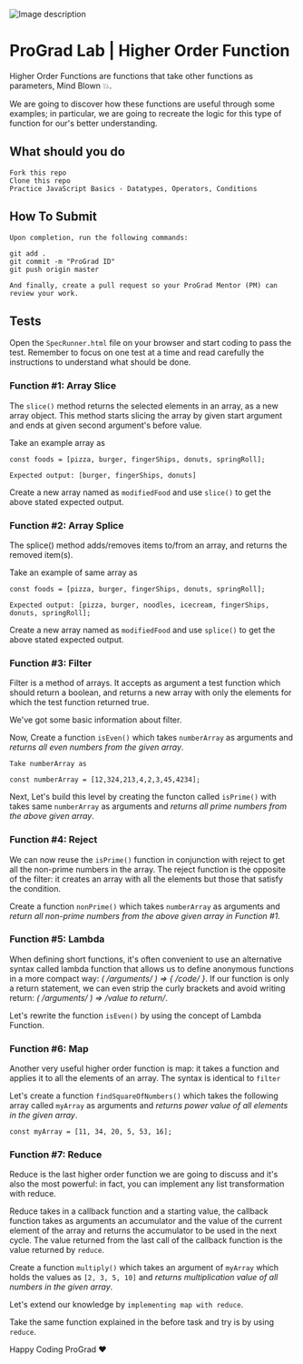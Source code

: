![Image description](https://i1.faceprep.in/ProGrad/face-logo-resized.png)

# ProGrad Lab | Higher Order Function

Higher Order Functions are functions that take other functions as parameters, Mind Blown 💥.

We are going to discover how these functions are useful through some examples; in particular, we are going to recreate the logic for this type of function for our's better understanding.

## What should you do
```
Fork this repo
Clone this repo
Practice JavaScript Basics - Datatypes, Operators, Conditions
```

## How To Submit
```
Upon completion, run the following commands:

git add .
git commit -m "ProGrad ID"
git push origin master

And finally, create a pull request so your ProGrad Mentor (PM) can review your work.
```

## Tests

Open the `SpecRunner.html` file on your browser and start coding to pass the test. Remember to focus on one test at a time and read carefully the instructions to understand what should be done.

### Function #1: Array Slice

The `slice()` method returns the selected elements in an array, as a new array object. This method starts slicing the array by given start argument and ends at given second argument's before value.

Take an example array as
```
const foods = [pizza, burger, fingerShips, donuts, springRoll];

Expected output: [burger, fingerShips, donuts]
```
Create a new array named as `modifiedFood` and use `slice()` to get the above stated expected output.

### Function #2: Array Splice

The splice() method adds/removes items to/from an array, and returns the removed item(s).

Take an example of same array as
```
const foods = [pizza, burger, fingerShips, donuts, springRoll];

Expected output: [pizza, burger, noodles, icecream, fingerShips, donuts, springRoll];
```
Create a new array named as `modifiedFood` and use `splice()` to get the above stated expected output.

### Function #3: Filter

Filter is a method of arrays. It accepts as argument a test function which should return a boolean, and returns a new array with only the elements for which the test function returned true.

We've got some basic information about filter.  

Now, Create a function `isEven()` which takes `numberArray` as arguments and _returns all even numbers from the given array_.

```
Take numberArray as

const numberArray = [12,324,213,4,2,3,45,4234];
```

Next, Let's build this level by creating the functon called `isPrime()` with takes same `numberArray` as arguments and _returns all prime numbers from the above given array_.

### Function #4: Reject

We can now reuse the `isPrime()` function in conjunction with reject to get all the non-prime numbers in the array. The reject function is the opposite of the filter: it creates an array with all the elements but those that satisfy the condition.

Create a function `nonPrime()` which takes `numberArray` as arguments and _return all non-prime numbers from the above given array in Function #1_.

### Function #5: Lambda

When defining short functions, it's often convenient to use an alternative syntax called lambda function that allows us to define anonymous functions in a more compact way: _( /*arguments*/ ) => { /*code*/ }_. If our function is only a return statement, we can even strip the curly brackets and avoid writing return: _( /*arguments*/ ) => /*value to return*/_.

Let's rewrite the function `isEven()` by using the concept of Lambda Function.


### Function #6: Map

Another very useful higher order function is map: it takes a function and applies it to all the elements of an array.
The syntax is identical to `filter`

Let's create a function `findSquareOfNumbers()` which takes the following array called `myArray` as arguments and _returns power value of all elements in the given array_.

```
const myArray = [11, 34, 20, 5, 53, 16];
```

### Function #7: Reduce

Reduce is the last higher order function we are going to discuss and it's also the most powerful: in fact, you can implement any list transformation with reduce.

Reduce takes in a callback function and a starting value, the callback function takes as arguments an accumulator and the value of the current element of the array and returns the accumulator to be used in the next cycle. The value returned from the last call of the callback function is the value returned by `reduce`.

Create a function `multiply()` which takes an argument of `myArray` which holds the values as `[2, 3, 5, 10]` and _returns multiplication value of all numbers in the given array_.

Let's extend our knowledge by `implementing map with reduce`.

Take the same function explained in the before task and try is by using `reduce`.



Happy Coding ProGrad ❤️
